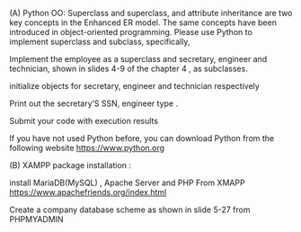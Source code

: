 (A) Python OO: Superclass and superclass, and attribute inheritance are two key concepts in the Enhanced ER model. The same concepts have been introduced in object-oriented programming. 
Please use Python to implement superclass and subclass, specifically,

Implement the employee as a superclass and secretary, engineer and technician, shown in slides 4-9 of the chapter 4 , as subclasses.

initialize objects for secretary, engineer and technician respectively 

Print out the secretary’S SSN, engineer type .

Submit your code with execution results 

If you have not used Python before, you can download Python from the following website https://www.python.org



(B)  XAMPP package installation :

install MariaDB(MySQL)  , Apache Server and PHP From XMAPP https://www.apachefriends.org/index.html

Create a company database scheme as shown in slide 5-27 from PHPMYADMIN
